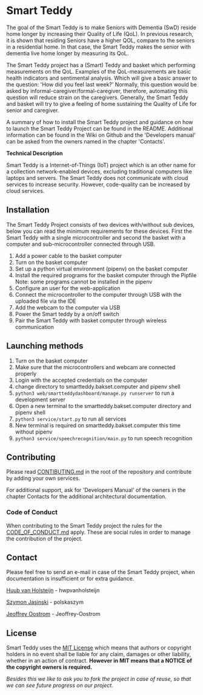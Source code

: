 # Smart Teddy

The goal of the Smart Teddy is to make Seniors with Dementia (SwD) reside home longer by increasing their Quality of Life (QoL). In previous research, it is shown that residing Seniors have a higher QOL, compare to the seniors in a residential home. In that case, the Smart Teddy makes the senior with dementia live home longer by measuring its QoL.

The Smart Teddy project has a (Smart) Teddy and basket which performing measurements on the QoL. Examples of the QoL-measurements are basic health indicators and sentimental analysis. Which will give a basic answer to the question: 'How did you feel last week?' Normally, this question would be asked by informal-caregiver/formal-caregiver, therefore, automating this question will reduce strain on the caregivers. Generally, the Smart Teddy and basket will try to give a feeling of home sustaining the Quality of Life for senior and caregiver.

A summary of how to install the Smart Teddy project and guidance on how to launch the Smart Teddy Project can be found in the README. Additional information can be found in the Wiki on Github and the 'Developers manual' can be asked from the owners named in the chapter 'Contacts'.

**Technical Description**

Smart Teddy is a Internet-of-Things (IoT) project which is an other name for a collection network-enabled devices, excluding traditional computers like laptops and servers. The Smart Teddy does not communicate with cloud services to increase security. However, code-quality can be increased by cloud services. 

## Installation

The Smart Teddy Project consists of two devices with/without sub devices, below you can read the minimum requirements for these devices. First the Smart Teddy with a single microcontroller and second the basket with a computer and sub-microcontroller connected through USB.

1. Add a power cable to the basket computer
2. Turn on the basket computer
3. Set up a python virtual environment (pipenv) on the basket computer
4. Install the required programs for the basket computer through the Pipfile
   Note: some programs cannot be installed in the pipenv
5. Configure an user for the web-application
6. Connect the microcontroller to the computer through USB with the uploaded file via the IDE
7. Add the webcam to the computer via USB
8. Power the Smart teddy by a on/off switch
9. Pair the Smart Teddy with basket computer through wireless communication

## Launching methods

1. Turn on the basket computer
2. Make sure that the microcontrollers and webcam are connected properly
3. Login with the accepted credentials on the computer
4. change directory to smartteddy.bakset.computer and pipenv shell
5. `python3 web/smartteddydashboard/manage.py runserver` to run a development server
6. Open a new terminal to the smartteddy.bakset.computer directory and pipenv shell
7. `python3 service/start.py` to run all services
8. New terminal is required on smartteddy.bakset.computer this time without pipenv
9. `python3 service/speechrecognition/main.py` to run speech recognition

## Contributing 

Please read [CONTIBUTING.md](https://github.com/smart-teddy-project-hhs/SmartTeddy/blob/master/CONTRIBUTING.md) in the root of the repository and contribute by adding your own services.

For additional support, ask for 'Developers Manual' of the owners in the chapter Contacts for the additional architectural documentation. 

### Code of Conduct

When contributing to the Smart Teddy project the rules for the [CODE_OF_CONDUCT.md](https://github.com/smart-teddy-project-hhs/SmartTeddy/blob/master/CODE_OF_CONDUCT.md) apply. These are social rules in order to manage the contribution of the project.

## Contact 

Please feel free to send an e-mail in case of the Smart Teddy project, when documentation is insufficient or for extra guidance.

[Huub van Holsteijn](mailto:h.w.p.vanholsteijn@student.hhs.nl]) - hwpvanholsteijn

[Szymon Jasinski](mailto:s.jasinski@student.hhs.nl) - polskaszym

[Jeoffrey Oostrom](mailto:j.s.oostrom@student.hhs.nl) - Jeoffrey-Oostrom

## License

Smart Teddy uses the [MIT License](https://mit-license.org/) which means that authors or copyright holders in no event shall be liable for any claim, damages or other liability, whether in an action of contract. **However in MIT means that a NOTICE of the copyright owners is required.**

_Besides this we like to ask you to fork the project in case of reuse, so that we can see future progress on our project._ 
 
